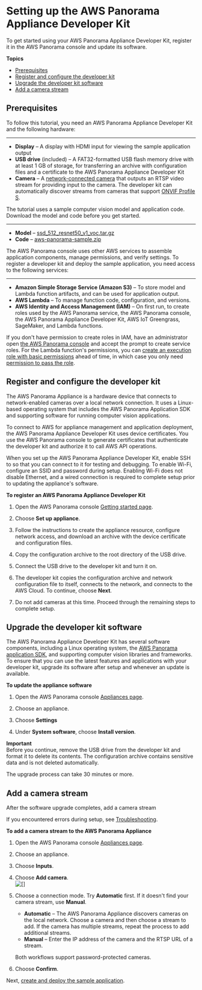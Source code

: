 # Setting up the AWS Panorama Appliance Developer Kit<a name="gettingstarted-setup"></a>

To get started using your AWS Panorama Appliance Developer Kit, register it in the AWS Panorama console and update its software\.

**Topics**
+ [Prerequisites](#gettingstarted-prerequisites)
+ [Register and configure the developer kit](#gettingstarted-device)
+ [Upgrade the developer kit software](#gettingstarted-upgrade)
+ [Add a camera stream](#gettingstarted-setup-camera)

## Prerequisites<a name="gettingstarted-prerequisites"></a>

To follow this tutorial, you need an AWS Panorama Appliance Developer Kit and the following hardware:

****
+ **Display** – A display with HDMI input for viewing the sample application output
+ **USB drive** \(included\) – A FAT32\-formatted USB flash memory drive with at least 1 GB of storage, for transferring an archive with configuration files and a certificate to the AWS Panorama Appliance Developer Kit
+ **Camera** – A [network\-connected camera](gettingstarted-compatibility.md#gettingstarted-compatibility-cameras) that outputs an RTSP video stream for providing input to the camera\. The developer kit can automatically discover streams from cameras that support [ONVIF Profile S](https://www.onvif.org/conformant-products/)\.

The tutorial uses a sample computer vision model and application code\. Download the model and code before you get started\.

****
+ **Model** – [ssd\_512\_resnet50\_v1\_voc\.tar\.gz](https://github.com/awsdocs/aws-panorama-developer-guide/releases/download/v0.1-preview/ssd_512_resnet50_v1_voc.tar.gz)
+ **Code** – [aws\-panorama\-sample\.zip](samples/aws-panorama-sample.zip)

The AWS Panorama console uses other AWS services to assemble application components, manage permissions, and verify settings\. To register a developer kit and deploy the sample application, you need access to the following services:

****
+ **Amazon Simple Storage Service \(Amazon S3\)** – To store model and Lambda function artifacts, and can be used for application output\.
+ **AWS Lambda** – To manage function code, configuration, and versions\.
+ **AWS Identity and Access Management \(IAM\)** – On first run, to create roles used by the AWS Panorama service, the AWS Panorama console, the AWS Panorama Appliance Developer Kit, AWS IoT Greengrass, SageMaker, and Lambda functions\.

If you don't have permission to create roles in IAM, have an administrator open [the AWS Panorama console](https://console.aws.amazon.com/panorama/home) and accept the prompt to create service roles\. For the Lambda function's permissions, you can [create an execution role with basic permissions](https://docs.aws.amazon.com/lambda/latest/dg/lambda-intro-execution-role.html) ahead of time, in which case you only need [permission to pass the role](https://docs.aws.amazon.com/lambda/latest/dg/access-control-identity-based.html)\.

## Register and configure the developer kit<a name="gettingstarted-device"></a>

The AWS Panorama Appliance is a hardware device that connects to network\-enabled cameras over a local network connection\. It uses a Linux\-based operating system that includes the AWS Panorama Application SDK and supporting software for running computer vision applications\.

To connect to AWS for appliance management and application deployment, the AWS Panorama Appliance Developer Kit uses device certificates\. You use the AWS Panorama console to generate certificates that authenticate the developer kit and authorize it to call AWS API operations\.

When you set up the AWS Panorama Appliance Developer Kit, enable SSH to so that you can connect to it for testing and debugging\. To enable Wi\-Fi, configure an SSID and password during setup\. Enabling Wi\-Fi does not disable Ethernet, and a wired connection is required to complete setup prior to updating the appliance's software\.

**To register an AWS Panorama Appliance Developer Kit**

1. Open the AWS Panorama console [Getting started page](https://console.aws.amazon.com/panorama/home#getting-started)\.

1. Choose **Set up appliance**\.

1. Follow the instructions to create the appliance resource, configure network access, and download an archive with the device certificate and configuration files\.

1. Copy the configuration archive to the root directory of the USB drive\.

1. Connect the USB drive to the developer kit and turn it on\.

1. The developer kit copies the configuration archive and network configuration file to itself, connects to the network, and connects to the AWS Cloud\. To continue, choose **Next**\.

1. Do not add cameras at this time\. Proceed through the remaining steps to complete setup\.

## Upgrade the developer kit software<a name="gettingstarted-upgrade"></a>

The AWS Panorama Appliance Developer Kit has several software components, including a Linux operating system, the [AWS Panorama application SDK](applications-panoramasdk.md), and supporting computer vision libraries and frameworks\. To ensure that you can use the latest features and applications with your developer kit, upgrade its software after setup and whenever an update is available\.

**To update the appliance software**

1. Open the AWS Panorama console [Appliances page](https://console.aws.amazon.com/panorama/home#appliances)\.

1. Choose an appliance\.

1. Choose **Settings**

1. Under **System software**, choose **Install version**\.

**Important**  
Before you continue, remove the USB drive from the developer kit and format it to delete its contents\. The configuration archive contains sensitive data and is not deleted automatically\.

The upgrade process can take 30 minutes or more\.

## Add a camera stream<a name="gettingstarted-setup-camera"></a>

After the software upgrade completes, add a camera stream 

If you encountered errors during setup, see [Troubleshooting](panorama-troubleshooting.md)\.

**To add a camera stream to the AWS Panorama Appliance**

1. Open the AWS Panorama console [Appliances page](https://console.aws.amazon.com/panorama/home#appliances)\.

1. Choose an appliance\.

1. Choose **Inputs**\.

1. Choose **Add camera**\.  
![\[\]](http://docs.aws.amazon.com/panorama/latest/dev/images/console-device-addstream.png)

1. Choose a connection mode\. Try **Automatic** first\. If it doesn't find your camera stream, use **Manual**\.
   + **Automatic** – The AWS Panorama Appliance discovers cameras on the local network\. Choose a camera and then choose a stream to add\. If the camera has multiple streams, repeat the process to add additional streams\.
   + **Manual** – Enter the IP address of the camera and the RTSP URL of a stream\.

   Both workflows support password\-protected cameras\. 

1. Choose **Confirm**\.

Next, [create and deploy the sample application](gettingstarted-deploy.md)\.
